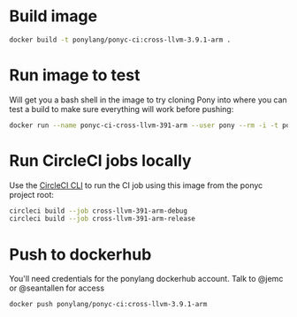 # Build image

```bash
docker build -t ponylang/ponyc-ci:cross-llvm-3.9.1-arm .
```

# Run image to test

Will get you a bash shell in the image to try cloning Pony into where you can test a build to make sure everything will work before pushing:

```bash
docker run --name ponyc-ci-cross-llvm-391-arm --user pony --rm -i -t ponylang/ponyc-ci:cross-llvm-3.9.1-arm bash
```

# Run CircleCI jobs locally

Use the [CircleCI CLI](https://circleci.com/docs/2.0/local-cli/) to run the CI job using this image
from the ponyc project root:

```bash
circleci build --job cross-llvm-391-arm-debug
circleci build --job cross-llvm-391-arm-release
```

# Push to dockerhub

You'll need credentials for the ponylang dockerhub account. Talk to @jemc or @seantallen for access

```bash
docker push ponylang/ponyc-ci:cross-llvm-3.9.1-arm
```
